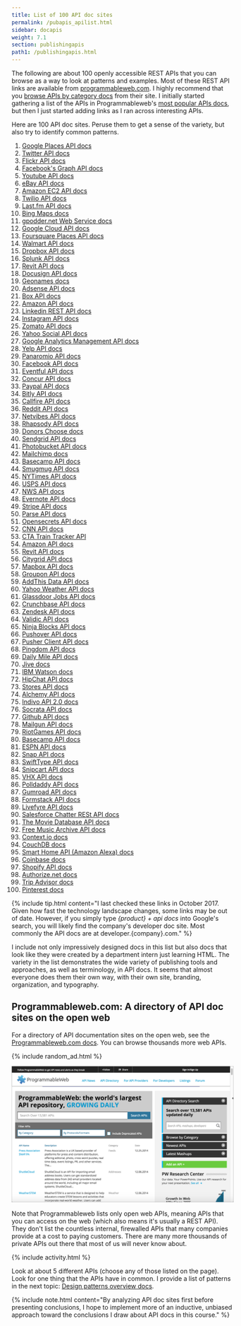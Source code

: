 ```yaml
---
title: List of 100 API doc sites
permalink: /pubapis_apilist.html
sidebar: docapis
weight: 7.1
section: publishingapis
path1: /publishingapis.html
---
```


The following are about 100 openly accessible REST APIs that you can browse as a way to look at patterns and examples. Most of these REST API links are available from [programmableweb.com](http://programmableweb.com). I highly recommend that you [browse APIs by category docs](https://www.programmableweb.com/category-api) from their site. I initially started gathering a list of the APIs in Programmableweb's [most popular APIs docs](https://www.programmableweb.com/news/which-are-developers-favorite-apis/research/2017/09/01), but then I just started adding links as I ran across interesting APIs.

Here are 100 API doc sites. Peruse them to get a sense of the variety, but also try to identify common patterns.

1.  [Google Places API docs](https://developers.google.com/places/webservice/intro)
2.  [Twitter API docs](https://dev.twitter.com/rest/public)
3.  [Flickr API docs](https://www.flickr.com/services/api/)
4.  [Facebook's Graph API docs](https://developers.facebook.com/docs/graph-api/overview)
5.  [Youtube API docs](https://developers.google.com/youtube/v3/)
6.  [eBay API docs](https://go.developer.ebay.com/api-documentation)
7.  [Amazon EC2 API docs](http://docs.aws.amazon.com/AWSEC2/latest/APIReference/Welcome.html)
8.  [Twilio API docs](https://www.twilio.com/docs/api)
9.  [Last.fm API docs](https://www.last.fm/api)
10. [Bing Maps docs](https://www.microsoft.com/en-us/maps/documentation)
11. [gpodder.net Web Service docs](http://gpoddernet.readthedocs.io/en/latest/api/)
12. [Google Cloud API docs](https://cloud.google.com/appengine/docs)
13. [Foursquare Places API docs](https://developer.foursquare.com/places-api)
14. [Walmart API docs](https://developer.walmartlabs.com/)
15. [Dropbox API docs](https://www.dropbox.com/developers/core/docs)
16. [Splunk API docs](http://dev.splunk.com/restapi)
17. [Revit API docs](http://www.revitapidocs.com/)
18. [Docusign API docs](https://www.docusign.com/developer-center/documentation)
19. [Geonames docs](http://www.geonames.org/export/web-services.html)
20. [Adsense API docs](https://developers.google.com/adsense/management/)
21. [Box API docs](https://developer.box.com/docs)
22. [Amazon API docs](http://docs.aws.amazon.com/AWSEC2/latest/APIReference/Welcome.html)
23. [Linkedin REST API docs](https://developer.linkedin.com/docs/rest-api)
24. [Instagram API docs](https://instagram.com/developer/)
25. [Zomato API docs](https://developers.zomato.com/documentation)
26. [Yahoo Social API docs](https://developer.yahoo.com/social/rest_api_guide/index.html)
27. [Google Analytics Management API docs](https://developers.google.com/analytics/devguides/config/)
28. [Yelp API docs](https://www.yelp.com/developers/documentation)
29. [Panaromio API docs](http://www.panoramio.com/api/widget/api.html)
30. [Facebook API docs](https://developers.facebook.com/docs/graph-api)
31. [Eventful API docs](http://api.eventful.com/docs)
32. [Concur API docs](https://developer.concur.com/docs-and-resources/documentation)
33. [Paypal API docs](https://developer.paypal.com/docs/api/)
34. [Bitly API docs](http://dev.bitly.com/)
35. [Callfire API docs](https://developers.callfire.com/docs.html)
36. [Reddit API docs](http://www.reddit.com/dev/api)
37. [Netvibes API docs](https://uwa.netvibes.com/docs/Uwa/html/index.html)
38. [Rhapsody API docs](https://developer.rhapsody.com/)
39. [Donors Choose docs](http://data.donorschoose.org/docs/overview/)
40. [Sendgrid API docs](https://sendgrid.com/docs/index.html)
41. [Photobucket API docs](http://bit.ly/1rMDb5b)
42. [Mailchimp docs](http://kb.mailchimp.com/api/?utm_source=apidocs&utm_medium=internal_ad&utm_campaign=api_v3)
43. [Basecamp API docs](https://github.com/basecamp/bcx-api/)
44. [Smugmug API docs](https://smugmug.atlassian.net/wiki/display/API/Home)
45. [NYTimes API docs](http://developer.nytimes.com/docs/read/article_search_api_v2)
46. [USPS API docs](https://www.usps.com/business/web-tools-apis/track-and-confirm-api.htm)
47. [NWS API docs](http://www.nws.noaa.gov/mdl/survey/pgb_survey/dev/rest.php)
48. [Evernote API docs](https://dev.evernote.com/doc/)
49. [Stripe API docs](https://stripe.com/docs/api)
50. [Parse API docs](http://docs.parseplatform.org/rest/guide/)
51. [Opensecrets API docs](https://www.opensecrets.org/resources/create/apis.php)
52. [CNN API docs](https://developer.cnn.com/docs/read/api)
53. [CTA Train Tracker API](http://www.transitchicago.com/developers/ttdocs/default.aspx)
54. [Amazon API docs](http://docs.aws.amazon.com/AlexaWebInfoService/latest/)
55. [Revit API docs](https://docs.synapsepay.com/)
56. [Citygrid API docs](http://docs.citygridmedia.com/display/citygridv2/CityGrid+APIs)
57. [Mapbox API docs](https://www.mapbox.com/developers/api/)
58. [Groupon API docs](http://partner-api.groupon.com/help/)
59. [AddThis Data API docs](http://www.addthis.com/academy/addthis-data-api/)
60. [Yahoo Weather API docs](https://developer.yahoo.com/weather/)
61. [Glassdoor Jobs API docs](https://www.glassdoor.com/developer/jobsApiActions.htm)
62. [Crunchbase API docs](http://data.crunchbase.com/)
63. [Zendesk API docs](https://developer.zendesk.com/rest_api/docs/core/introduction)
64. [Validic API docs](https://docs.validic.com/)
65. [Ninja Blocks API docs](http://docs.ninja.is/rest/user.html)
66. [Pushover API docs](https://pushover.net/api)
67. [Pusher Client API docs](https://pusher.com/docs/client_api_guide)
68. [Pingdom API docs](https://www.pingdom.com/resources/api)
69. [Daily Mile API docs](https://www.dailymile.com/api/documentation)
70. [Jive docs](https://developers.jivesoftware.com/api/v3/cloud/rest/)
71. [IBM Watson docs](http://www.ibm.com/smarterplanet/us/en/ibmwatson/developercloud/apis/)
72. [HipChat API docs](https://www.hipchat.com/docs/apiv2)
73. [Stores API docs](https://developer.bigcommerce.com/api/)
74. [Alchemy API docs](http://www.alchemyapi.com/api/)
75. [Indivo API 2.0 docs](http://docs.indivohealth.org/en/2.0/api.html)
76. [Socrata API docs](http://dev.socrata.com/)
77. [Github API docs](https://developer.github.com/v3/)
78. [Mailgun API docs](https://documentation.mailgun.com/api_reference.html)
79. [RiotGames API docs](https://developer.riotgames.com/api-methods/)
80. [Basecamp API docs](https://github.com/basecamp/bcx-api)
81. [ESPN API docs](http://www.espn.com/apis/devcenter/docs/)
82. [Snap API docs](https://github.com/mgp25/SC-API/wiki/Snap-API-Documentation)
83. [SwiftType API docs](https://swiftype.com/documentation/)
84. [Snipcart API docs](http://docs.snipcart.com/api-reference/introduction)
85. [VHX API docs](http://dev.vhx.tv/docs/api/)
86. [Polldaddy API docs](http://support.polldaddy.com/api/)
87. [Gumroad API docs](https://gumroad.com/api)
88. [Formstack API docs](http://developers.formstack.com/)
89. [Livefyre API docs](http://answers.livefyre.com/developers/api-reference/)
90. [Salesforce Chatter RESt API docs](https://developer.salesforce.com/docs/atlas.en-us.chatterapi.meta/chatterapi/)
91. [The Movie Database API docs](https://developers.themoviedb.org/3/getting-started)
92. [Free Music Archive API docs](https://freemusicarchive.org/api)
93. [Context.io docs](https://docs.context.io/#getting-started)
94. [CouchDB docs](http://docs.couchdb.org/en/2.0.0/api/)
95. [Smart Home API (Amazon Alexa) docs](https://developer.amazon.com/docs/device-apis/alexa-interface.html)
96. [Coinbase docs](https://developers.coinbase.com/api/v2)
97. [Shopify API docs](https://help.shopify.com/api/reference)
98. [Authorize.net docs](http://developer.authorize.net/api/reference/index.html)
99. [Trip Advisor docs](https://developer-tripadvisor.com/content-api/documentation/)
100. [Pinterest docs](https://developers.pinterest.com/docs/getting-started/introduction/?)

{% include tip.html content="I last checked these links in October 2017. Given how fast the technology landscape changes, some links may be out of date. However, if you simply type <i>{product} + api docs</i> into Google's search, you will likely find the company's developer doc site. Most commonly the API docs are at developer.{company}.com." %}

I include not only impressively designed docs in this list but also docs that look like they were created by a department intern just learning HTML. The variety in the list demonstrates the wide variety of publishing tools and approaches, as well as terminology, in API docs. It seems that almost everyone does them their own way, with their own site, branding, organization, and typography.

## Programmableweb.com: A directory of API doc sites on the open web

For a directory of API documentation sites on the open web, see the [Programmableweb.com docs](http://www.programmableweb.com/apis/directory). You can browse thousands more web APIs.

{% include random_ad.html %}

<a href="http://www.programmableweb.com/apis/directory"><img src="images/programmableweb.png" alt="Programmable web directory" /></a>

Note that Programmableweb lists only open web APIs, meaning APIs that you can access on the web (which also means it's usually a REST API). They don't list the countless internal, firewalled APIs that many companies provide at a cost to paying customers. There are many more thousands of private APIs out there that most of us will never know about.

{% include activity.html %}

Look at about 5 different APIs (choose any of those listed on the page). Look for one thing that the APIs have in common. I provide a list of patterns in the next topic: [Design patterns overview docs](pubapis_design_patterns.html).

{% include note.html content="By analyzing API doc sites first before presenting conclusions, I hope to implement more of an inductive, unbiased approach toward the conclusions I draw about API docs in this course." %}
